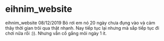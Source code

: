 # eihnim_website
eihnim_website
08/12/2019
Bỏ rơi em nó 20 ngày chưa đụng vào và cảm thây thời gian trôi qua thật nhanh. Nay tiếp tục lại nhưng mà sắp tiếp tục đi chơi nữa rồi :)).
Nhưng vẫn cố gắng mõi ngày 1 ít.
